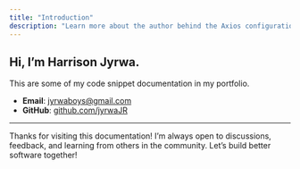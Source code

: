 ```yaml
---
title: "Introduction"
description: "Learn more about the author behind the Axios configuration documentation."
---
```


## Hi, I’m **Harrison Jyrwa**.

This are some of my code snippet documentation in my portfolio.

- **Email**: [jyrwaboys@gmail.com](mailto:jyrwaboys@gmail.com)
- **GitHub**: [github.com/jyrwaJR](https://github.com/JyrwaJr)

---

Thanks for visiting this documentation! I’m always open to discussions, feedback, and learning from others in the community. Let’s build better software together!
